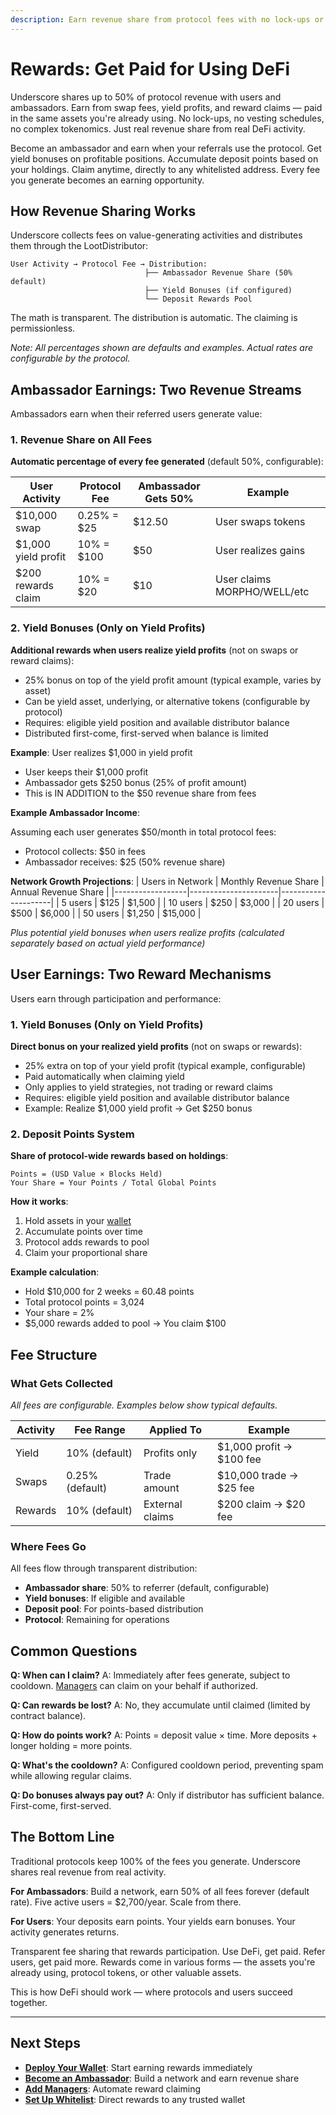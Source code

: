```yaml
---
description: Earn revenue share from protocol fees with no lock-ups or complex tokenomics
---
```


# Rewards: Get Paid for Using DeFi

Underscore shares up to 50% of protocol revenue with users and ambassadors. Earn from swap fees, yield profits, and reward claims — paid in the same assets you're already using. No lock-ups, no vesting schedules, no complex tokenomics. Just real revenue share from real DeFi activity.

Become an ambassador and earn when your referrals use the protocol. Get yield bonuses on profitable positions. Accumulate deposit points based on your holdings. Claim anytime, directly to any whitelisted address. Every fee you generate becomes an earning opportunity.

## How Revenue Sharing Works

Underscore collects fees on value-generating activities and distributes them through the LootDistributor:

```
User Activity → Protocol Fee → Distribution:
                              ├── Ambassador Revenue Share (50% default)
                              ├── Yield Bonuses (if configured)
                              └── Deposit Rewards Pool
```

The math is transparent. The distribution is automatic. The claiming is permissionless.

_Note: All percentages shown are defaults and examples. Actual rates are configurable by the protocol._

## Ambassador Earnings: Two Revenue Streams

Ambassadors earn when their referred users generate value:

### 1. Revenue Share on All Fees

**Automatic percentage of every fee generated** (default 50%, configurable):

| User Activity       | Protocol Fee | Ambassador Gets 50% | Example                     |
| ------------------- | ------------ | ------------------- | --------------------------- |
| $10,000 swap        | 0.25% = $25  | $12.50              | User swaps tokens           |
| $1,000 yield profit | 10% = $100   | $50                 | User realizes gains         |
| $200 rewards claim  | 10% = $20    | $10                 | User claims MORPHO/WELL/etc |

### 2. Yield Bonuses (Only on Yield Profits)

**Additional rewards when users realize yield profits** (not on swaps or reward claims):

- 25% bonus on top of the yield profit amount (typical example, varies by asset)
- Can be yield asset, underlying, or alternative tokens (configurable by protocol)
- Requires: eligible yield position and available distributor balance
- Distributed first-come, first-served when balance is limited

**Example**: User realizes $1,000 in yield profit

- User keeps their $1,000 profit
- Ambassador gets $250 bonus (25% of profit amount)
- This is IN ADDITION to the $50 revenue share from fees

**Example Ambassador Income**:

Assuming each user generates $50/month in total protocol fees:

- Protocol collects: $50 in fees
- Ambassador receives: $25 (50% revenue share)

**Network Growth Projections**:
| Users in Network | Monthly Revenue Share | Annual Revenue Share |
|------------------|----------------------|---------------------|
| 5 users | $125 | $1,500 |
| 10 users | $250 | $3,000 |
| 20 users | $500 | $6,000 |
| 50 users | $1,250 | $15,000 |

_Plus potential yield bonuses when users realize profits (calculated separately based on actual yield performance)_

## User Earnings: Two Reward Mechanisms

Users earn through participation and performance:

### 1. Yield Bonuses (Only on Yield Profits)

**Direct bonus on your realized yield profits** (not on swaps or rewards):

- 25% extra on top of your yield profit (typical example, configurable)
- Paid automatically when claiming yield
- Only applies to yield strategies, not trading or reward claims
- Requires: eligible yield position and available distributor balance
- Example: Realize $1,000 yield profit → Get $250 bonus

### 2. Deposit Points System

**Share of protocol-wide rewards based on holdings**:

```
Points = (USD Value × Blocks Held)
Your Share = Your Points / Total Global Points
```

**How it works**:

1. Hold assets in your [wallet](user-wallet.md)
2. Accumulate points over time
3. Protocol adds rewards to pool
4. Claim your proportional share

**Example calculation**:

- Hold $10,000 for 2 weeks = 60.48 points
- Total protocol points = 3,024
- Your share = 2%
- $5,000 rewards added to pool → You claim $100

## Fee Structure

### What Gets Collected

_All fees are configurable. Examples below show typical defaults._

| Activity | Fee Range       | Applied To      | Example                  |
| -------- | --------------- | --------------- | ------------------------ |
| Yield    | 10% (default)   | Profits only    | $1,000 profit → $100 fee |
| Swaps    | 0.25% (default) | Trade amount    | $10,000 trade → $25 fee  |
| Rewards  | 10% (default)   | External claims | $200 claim → $20 fee     |

### Where Fees Go

All fees flow through transparent distribution:

- **Ambassador share**: 50% to referrer (default, configurable)
- **Yield bonuses**: If eligible and available
- **Deposit pool**: For points-based distribution
- **Protocol**: Remaining for operations

## Common Questions

**Q: When can I claim?**
A: Immediately after fees generate, subject to cooldown. [Managers](managers.md) can claim on your behalf if authorized.

**Q: Can rewards be lost?**
A: No, they accumulate until claimed (limited by contract balance).

**Q: How do points work?**
A: Points = deposit value × time. More deposits + longer holding = more points.

**Q: What's the cooldown?**
A: Configured cooldown period, preventing spam while allowing regular claims.

**Q: Do bonuses always pay out?**
A: Only if distributor has sufficient balance. First-come, first-served.

## The Bottom Line

Traditional protocols keep 100% of the fees you generate. Underscore shares real revenue from real activity.

**For Ambassadors**: Build a network, earn 50% of all fees forever (default rate). Five active users = $2,700/year. Scale from there.

**For Users**: Your deposits earn points. Your yields earn bonuses. Your activity generates returns.

Transparent fee sharing that rewards participation. Use DeFi, get paid. Refer users, get paid more. Rewards come in various forms — the assets you're already using, protocol tokens, or other valuable assets.

This is how DeFi should work — where protocols and users succeed together.

---

## Next Steps

- **[Deploy Your Wallet](user-wallet.md)**: Start earning rewards immediately
- **[Become an Ambassador](user-wallet.md)**: Build a network and earn revenue share
- **[Add Managers](managers.md)**: Automate reward claiming
- **[Set Up Whitelist](whitelist.md)**: Direct rewards to any trusted wallet

